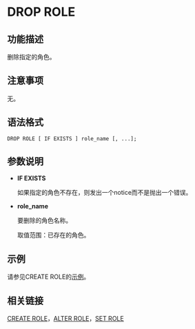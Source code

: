 # DROP ROLE<a name="ZH-CN_TOPIC_0242370611"></a>

## 功能描述<a name="zh-cn_topic_0237122147_zh-cn_topic_0059778848_s77851fcd69534eafbd3b79f15670b201"></a>

删除指定的角色。

## 注意事项<a name="zh-cn_topic_0237122147_zh-cn_topic_0059778848_s9197d0d79df943d1881df7c945bf030d"></a>

无。

## 语法格式<a name="zh-cn_topic_0237122147_zh-cn_topic_0059778848_s5e3af30cc42b4f62bbe1fa4e6d7fc607"></a>

```
DROP ROLE [ IF EXISTS ] role_name [, ...];
```

## 参数说明<a name="zh-cn_topic_0237122147_zh-cn_topic_0059778848_sabe550f7ed48409b8ffd1d88ca9f0725"></a>

-   **IF EXISTS**

    如果指定的角色不存在，则发出一个notice而不是抛出一个错误。

-   **role\_name**

    要删除的角色名称。

    取值范围：已存在的角色。


## 示例<a name="zh-cn_topic_0237122147_zh-cn_topic_0059778848_s40114b50f3f046c18213beaa37b84f59"></a>

请参见CREATE ROLE的[示例](CREATE-ROLE.md#zh-cn_topic_0237122112_zh-cn_topic_0059778189_s0dea2f90b8474387aff0ab3f366a611e)。

## 相关链接<a name="zh-cn_topic_0237122147_zh-cn_topic_0059778848_sbaf144c395d044f88acd5e545bf09f97"></a>

[CREATE ROLE](CREATE-ROLE.md)，[ALTER ROLE](ALTER-ROLE.md#ZH-CN_TOPIC_0242370532)，[SET ROLE](SET-ROLE.md#ZH-CN_TOPIC_0242370652)

